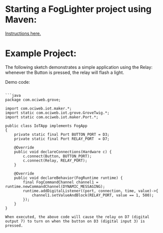 # Starting a FogLighter project using Maven: 
[Instructions here.](https://github.com/oci-pronghorn/FogLighter/blob/master/README.md)

# Example Project:
The following sketch demonstrates a simple application using the Relay: whenever the Button is pressed, the relay will flash a light.

Demo code:
```

```java
package com.ociweb.grove;

import com.ociweb.iot.maker.*;
import static com.ociweb.iot.grove.GroveTwig.*;
import static com.ociweb.iot.maker.Port.*;

public class IoTApp implements FogApp
{
    private static final Port BUTTON_PORT = D3;
    private static final Port RELAY_PORT  = D7;
    
    @Override
    public void declareConnections(Hardware c) {     
        c.connect(Button, BUTTON_PORT); 
        c.connect(Relay, RELAY_PORT);         
    }

    @Override
    public void declareBehavior(FogRuntime runtime) {
    	final FogCommandChannel channel1 = runtime.newCommandChannel(DYNAMIC_MESSAGING);
        runtime.addDigitalListener((port, connection, time, value)->{ 
        	channel1.setValueAndBlock(RELAY_PORT, value == 1, 500);
        });
    }
}
```

```
When executed, the above code will cause the relay on D7 (digital output 7) to turn on when the button on D3 (digital input 3) is pressed.

